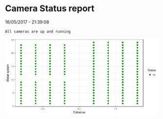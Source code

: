 Camera Status report
================
16/05/2017 - 21:39:08

    All cameras are up and running

![](camreport_files/figure-markdown_github/unnamed-chunk-2-1.png)
